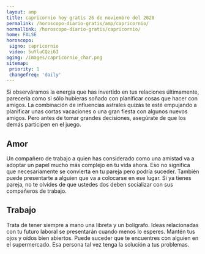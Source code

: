 ```yaml
---
layout: amp
title: capricornio hoy gratis 26 de noviembre del 2020 
permalink: /horoscopo-diario-gratis/amp/capricornio/
normallink: /horoscopo-diario-gratis/capricornio/
home: FALSE
horoscopo:
 signo: capricornio
 video: 5uYluCQzi6I
ogimg: /images/capricornio_char.png
sitemap:
 priority: 1
 changefreq: 'daily'
---
```



Si observáramos la energía que has invertido en tus relaciones últimamente, parecería como si sólo hubieras soñado con planificar cosas que hacer con amigos. La combinación de influencias astrales quizás te esté empujando a planificar unas cortas vacaciones o una gran fiesta con algunos nuevos amigos. Pero antes de tomar grandes decisiones, asegúrate de que los demás participen en el juego.

## Amor

Un compañero de trabajo a quien has considerado como una amistad va a adoptar un papel mucho más complejo en tu vida ahora. Eso no significa que necesariamente se convierta en tu pareja pero podría suceder. También puede presentarte a alguien que va a colocarse en ese lugar. Si ya tienes pareja, no te olvides de que ustedes dos deben socializar con sus compañeros de trabajo.

## Trabajo

Trata de tener siempre a mano una libreta y un bolígrafo. Ideas relacionadas con tu futuro laboral se presentarán cuando menos lo esperes. Mantén tus ojos y oídos bien abiertos. Puede suceder que te encuentres con alguien en el supermercado. Esa persona tal vez tenga la solución a tus problemas.